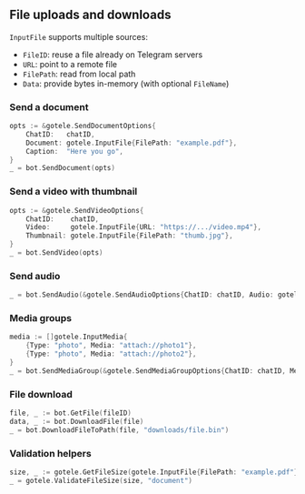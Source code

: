 ## File uploads and downloads

`InputFile` supports multiple sources:

- `FileID`: reuse a file already on Telegram servers
- `URL`: point to a remote file
- `FilePath`: read from local path
- `Data`: provide bytes in-memory (with optional `FileName`)

### Send a document

```go
opts := &gotele.SendDocumentOptions{
    ChatID:   chatID,
    Document: gotele.InputFile{FilePath: "example.pdf"},
    Caption:  "Here you go",
}
_ = bot.SendDocument(opts)
```

### Send a video with thumbnail

```go
opts := &gotele.SendVideoOptions{
    ChatID:    chatID,
    Video:     gotele.InputFile{URL: "https://.../video.mp4"},
    Thumbnail: gotele.InputFile{FilePath: "thumb.jpg"},
}
_ = bot.SendVideo(opts)
```

### Send audio

```go
_ = bot.SendAudio(&gotele.SendAudioOptions{ChatID: chatID, Audio: gotele.InputFile{Data: data, FileName: "track.mp3"}})
```

### Media groups

```go
media := []gotele.InputMedia{
    {Type: "photo", Media: "attach://photo1"},
    {Type: "photo", Media: "attach://photo2"},
}
_ = bot.SendMediaGroup(&gotele.SendMediaGroupOptions{ChatID: chatID, Media: media})
```

### File download

```go
file, _ := bot.GetFile(fileID)
data, _ := bot.DownloadFile(file)
_ = bot.DownloadFileToPath(file, "downloads/file.bin")
```

### Validation helpers

```go
size, _ := gotele.GetFileSize(gotele.InputFile{FilePath: "example.pdf"})
_ = gotele.ValidateFileSize(size, "document")
```

